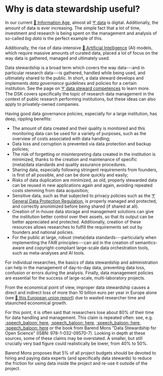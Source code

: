 # Why is data stewardship useful?
In our current [:beginner: Information Age](https://en.wikipedia.org/wiki/Information_Age), almost all [:curly_loop: data](topics/basics/data_definition) is digital.
Additionally, the amount of data is ever increasing. The simple fact that a lot of time, investment and research is being spent on the management and analysis of so-called *big data* is the perfect example of this.

Additionally, the rise of data-intensive [:beginner: Artificial Intelligence](https://en.wikipedia.org/wiki/Artificial_intelligence) (AI) models, which require massive amounts of curated data, placed a lot of focus on the way data is gathered, managed and ultimately used.

Data stewardship is a broad term which covers the way data---and in particular research data---is gathered, handled while being used, and ultimately shared to the public. In short, a data steward develops and implements _data governance_ guidelines and policies for a certain institution. See the page on [:curly_loop: data steward competences](topics/basics/competences.md) to learn more.
The DSK covers specifically the topic of research data management in the context of public research performing institutions, but these ideas can also apply to privately-owned companies.

Having good data governance policies, especially for a large institution, has deep, rippling benefits:
- The amount of data created and their quality is monitored and this monitoring data can be used for a variety of purposes, such as the overview of costs associated with data handling;
- Data loss and corruption is prevented via data protection and backup policies;
- The risk of forgetting or misinterpreting data created in the institution is minimized, thanks to the creation and maintenance of specific (meta)data standards and quality assurance procedures.
- Sharing data, especially following stringent requirements from founders, is first of all possible, and can be done quickly and easily;
- Risks of data duplication are minimized, as old, properly stewarded data can be reused in new applications again and again, avoiding repeated costs stemming from data acquisition;
- Sensitive data, such as that subjected to privacy policies such as the [:curly_loop: General Data Protection Regulation](), is properly managed and protected, and correctly anonimized before being shared (if shared at all).
- Creation of in-house data storage and management solutions can give the institution better control over their assets, so that its output can be better appreciated and protected. Additionally, creation of these resources allows researches to fulfill the requirements set out by founders and national policies.
- For the public at large, robust (meta)data standards---particularly when implementing the FAIR principles---can aid in the creation of semantics-aware and copyright-compliant large-scale data orchestration tools, such as meta-analyses and AI tools.

For individual researches, the basics of data stewardship and administration can help in the management of day-to-day data, preventing data loss, confusion or errors during the analysis. Finally, data management policies are essential for the success of large-scale, multi-laboratory projects.

From the economical point of view, improper data stewardship causes a direct and indirect loss of more than 10 billion euro per year in Europe alone (see [:office: this European union report](https://data.europa.eu/doi/10.2777/02999)) due to wasted researcher time and staunched economical growth.

For this point, it is often said that researchers lose about 80% of their time for data handling and management. This claim is repeated often: see, e.g. [:speech_baloon: here](https://www.forbes.com/sites/gilpress/2016/03/23/data-preparation-most-time-consuming-least-enjoyable-data-science-task-survey-says/), [:speech_baloon: here](https://know.anaconda.com/rs/387-XNW-688/images/ANA_2022SODSReport.pdf), [:speech_baloon: here](https://know.anaconda.com/rs/387-XNW-688/images/Anaconda-2021-SODS-Report-Final.pdf), [:speech_baloon: here](https://cdn.prod.website-files.com/5ea1f2bcaeeed815aa4c76b7/63e118e2ea967394f2b00517_2020%20Rexer%20Analytics%20Data%20Science%20Survey%20Summary.pdf) or the book from Barend Mons "Data Stewardship for Open Science" (ISBN: 978-1-032-09570-7). 
Looking in depth at these sources, some of these claims may be overstated.
A smaller, but still crucially very bad figure could realistically be lower, from 40% to 50%.

Barend Mons proposes that 5% of all project budgets should be devoted to hiring and paying data experts (and specifically data stewards) to reduce the friction for using data inside the project and re-use it outside of the project.
